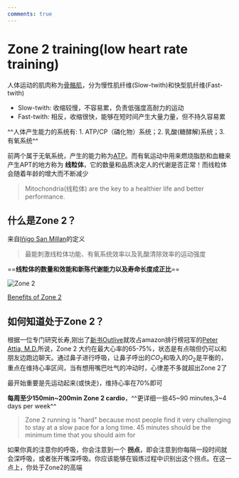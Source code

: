 ```yaml
---
comments: true
---
```


# Zone 2 training(low heart rate training) 

人体运动的肌肉称为[骨骼肌](https://zh.wikipedia.org/wiki/%E9%AA%A8%E9%AA%BC%E8%82%8C)，分为慢性肌纤维(Slow-twith)和快型肌纤维(Fast-twith)

- Slow-twith: 收缩较慢，不容易累，负责低强度高耐力的运动
- Fast-twith: 相反，收缩很快，能够在短时间产生大量力量，但不持久容易累

^^人体产生能力的系统有: 1. ATP/CP（磷化物）系统；2. 乳酸(糖酵解)系统；3. 有氧系统^^

前两个属于无氧系统，产生的能力称为[ATP](https://zh.wikipedia.org/zh-hans/%E4%B8%89%E7%A3%B7%E9%85%B8%E8%85%BA%E8%8B%B7#:~:text=%E4%B8%89%E7%A3%B7%E9%85%B8%E8%85%BA%E8%8B%B7%EF%BC%88%E8%8B%B1%E8%AF%AD%EF%BC%9Aadenosine%20triphosphate%E3%80%81,%E4%B8%AD%E4%B9%9F%E5%85%B7%E6%9C%89%E9%87%8D%E8%A6%81%E4%BD%9C%E7%94%A8%E3%80%82)。而有氧运动中用来燃烧脂肪和血糖来产生APT的地方称为 **线粒体**，它的数量和品质决定人的代谢是否正常！而线粒体会随着年龄的增大而不断减少

> Mitochondria(线粒体) are the key to a healthier life and better performance.

## 什么是Zone 2？

来自[Iñigo San Millan](https://www.highnorth.co.uk/articles/zone-2-training-inigo-san-millan#:~:text=this%20article.-,Defining%20Zone%202,-When%20it%20comes)的定义

> 最能刺激线粒体功能、有氧系统效率以及乳酸清除效率的运动强度

==**线粒体的数量和效能和新陈代谢能力以及寿命长度成正比**==
 
![Zone 2](https://images.squarespace-cdn.com/content/v1/60c6dafaaf99a435b9e54dc1/a35479dc-fdc7-4b81-8f11-d16b99290042/heart-rate)

[Benefits of Zone 2](https://www.howardluksmd.com/zone-2-hr-training-live-longer-less-injury/#:~:text=world%2Dclass%20athletes.-,Benefits%20of%20Zone%202%20Heart%20Rate%20Training.,-Increase%20in%20the)

## 如何知道处于Zone 2？

根据一位专门研究长寿,刚出了[新书Outlive](https://www.amazon.com/Outlive-Longevity-Peter-Attia-MD/dp/0593236599)就攻占amazon排行榜冠军的[Peter Attia, M.D.](https://peterattiamd.com/)所说，Zone 2 大约在最大心率的65-75%，状态是有点喘但仍可以和朋友边跑边聊天。通过鼻子进行呼吸，让鼻子呼出的$CO_2$和吸入的$O_2$是平衡的，重点在维持心率区间，当有想用嘴巴吐气的冲动时，心律差不多就超出Zone 2了

最开始重要是先运动起来(或快走)，维持心率在70%即可

**每周至少150min~200min Zone 2 cardio**，^^更详细一些45~90 minutes,3~4 days per week^^

> Zone 2 running is "hard" because most people find it very challenging to stay at a slow pace for a long time. 45 minutes should be the minimum time that you should aim for

如果你真的注意你的呼吸，你会注意到一个 **拐点**，即会注意到你每隔一段时间就会深呼吸，或者张开嘴深呼吸。你应该能够在锻炼过程中识别出这个拐点。在这一点上，你处于Zone2的高端
